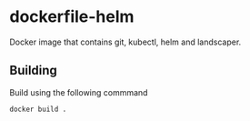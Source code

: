 # dockerfile-helm

Docker image that contains git, kubectl, helm and landscaper.

## Building

Build using the following commmand

```bash
docker build .
```